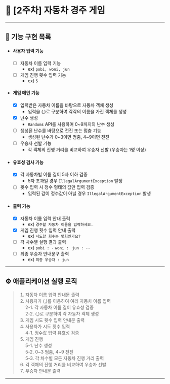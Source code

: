 # 📌 [2주차] 자동차 경주 게임  
* * *

## 🧾 기능 구현 목록
- #### 사용자 입력 기능  
  - [ ] 자동차 이름 입력 기능  
    - ex) `pobi, woni, jun`  
  - [ ] 게임 진행 횟수 입력 기능  
    - ex) `5`  
- #### 게임 메인 기능  
  - [x] 입력받은 자동차 이름을 바탕으로 자동차 객체 생성  
    - 입력을 (,)로 구분하여 각각의 이름을 가진 객체를 생성  
  - [x] 난수 생성  
    - `Randoms` API를 사용하여 0~9까지의 난수 생성  
  - [ ] 생성된 난수를 바탕으로 전진 또는 멈춤 기능  
    - 생성된 난수가 0~3이면 멈춤, 4~9이면 전진  
  - [ ] 우승자 선발 기능  
    - 각 객체의 진행 거리를 비교하여 우승자 선발 (우승자는 1명 이상)  
- #### 유효성 검사 기능  
  - [x] 각 자동차별 이름 길이 5자 이하 검증  
    - 5자 초과일 경우 `IllegalArgumentException` 발생  
  - [ ] 횟수 입력 시 정수 형태의 값만 입력 검증  
    - 입력된 값이 정수값이 아닐 경우 `IllegalArgumentException` 발생  
- #### 출력 기능  
  - [x] 자동차 이름 입력 안내 출력  
    - ex) `경주할 자동차 이름을 입력하세요.`  
  - [x] 게임 진행 횟수 입력 안내 출력  
    - ex) `시도할 회수는 몇회인가요?`  
  - [ ] 각 차수별 실행 결과 출력  
    - ex) `pobi : -` `woni : ` `jun : --`  
  - [ ] 최종 우승자 안내문구 출력  
    - ex) `최종 우승자 : jun`  

* * *

## ⚙️ 애플리케이션 실행 로직  
> 1. 자동차 이름 입력 안내문 출력  
> 2. 사용자가 (,)를 이용하여 여러 자동차 이름 입력  
>   2-1. 각 자동차 이름 길이 유효성 검증  
>   2-2. (,)로 구분하여 각 자동차 객체 생성  
> 3. 게임 시도 횟수 입력 안내문 출력  
> 4. 사용자가 시도 횟수 입력  
>   4-1. 정수값 입력 유효성 검증  
> 5. 게임 진행  
>    5-1. 난수 생성  
>    5-2. 0~3 멈춤, 4~9 전진  
>    5-3. 각 차수별 모든 자동차 진행 거리 출력  
> 6. 각 객체의 진행 거리를 비교하여 우승자 선발  
> 7. 우승자 안내문 출력  

* * *
